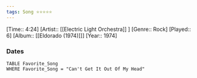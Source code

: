 ```yaml
---
tags: Song ⭐⭐⭐⭐⭐ 
---
```

[Time:: 4:24]
[Artist:: [[Electric Light Orchestra]] ]
[Genre:: Rock]
[Played:: 6]
[Album:: [[Eldorado (1974)]]]
[Year:: 1974]
### Dates
````dataview
TABLE Favorite_Song
WHERE Favorite_Song = "Can't Get It Out Of My Head"
````